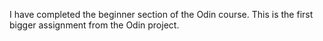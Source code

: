 I have completed the beginner section of the Odin course. This is the first bigger assignment from the Odin project.